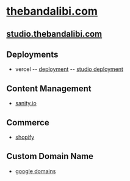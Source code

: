 # [thebandalibi.com](https://thebandalibi.com/)

## [studio.thebandalibi.com](https://studio.thebandalibi.com/)

## Deployments

- vercel
  -- [deployment](https://vercel.com/crvouga/the-band-alibi)
  -- [studio deployment](https://vercel.com/crvouga/the-band-alibi-studio)

## Content Management

- [sanity.io](https://www.sanity.io/teams/personal/project/mswm483g)

## Commerce

- [shopify](https://the-band-alibi-merch.myshopify.com/admin)

## Custom Domain Name

- [google domains](https://domains.google.com/registrar/thebandalibi.com?_ga=2.199534638.1680610425.1624567054-788012307.1620263166)
